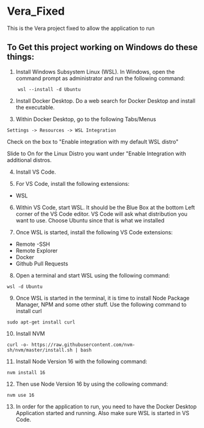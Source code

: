# Vera_Fixed

This is the Vera project fixed to allow the application to run

## To Get this project working on Windows do these things:

1. Install Windows Subsystem Linux (WSL). In Windows, open the command prompt as administrator and run the following command:

```
    wsl --install -d Ubuntu
```

2. Install Docker Desktop. Do a web search for Docker Desktop and install the executable.

3. Within Docker Desktop, go to the following Tabs/Menus

```
Settings -> Resources -> WSL Integration
```

Check on the box to "Enable integration with my default WSL distro"

Slide to On for the Linux Distro you want under "Enable Integration with additional distros.

4. Install VS Code.

5. For VS Code, install the following extensions:

- WSL

6. Within VS Code, start WSL. It should be the Blue Box at the bottom Left corner of the VS Code editor. VS Code will ask what distribution you want to use. Choose Ubuntu since that is what we installed

7. Once WSL is started, install the following VS Code extensions:

- Remote -SSH
- Remote Explorer
- Docker
- Github Pull Requests

8. Open a terminal and start WSL using the following command:

```
wsl -d Ubuntu
```

9. Once WSL is started in the terminal, it is time to install Node Package Manager, NPM and some other stuff. Use the following command to install curl

```
sudo apt-get install curl
```

10. Install NVM

```
curl -o- https://raw.githubusercontent.com/nvm-sh/nvm/master/install.sh | bash
```

11. Install Node Version 16 with the following command:

```
nvm install 16
```

12. Then use Node Version 16 by using the collowing command:

```
nvm use 16
```

13. In order for the application to run, you need to have the Docker Desktop Application started and running. Also make sure WSL is started in VS Code.
